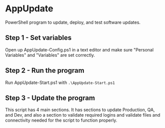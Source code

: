 # AppUpdate

PowerShell program to update, deploy, and test software updates.

## Step 1 - Set variables

Open up AppUpdate-Config.ps1 in a text editor and make sure "Personal Variables" and "Variables" are set correctly.

## Step 2 - Run the program

Run AppUpdate-Start.ps1 with `.\AppUpdate-Start.ps1`

## Step 3 - Update the program

This script has 4 main sections. It has sections to update Production, QA, and Dev, and also a section to validate required logins and validate files and connectivity needed for the script to function properly.

